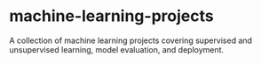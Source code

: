 # machine-learning-projects
A collection of machine learning projects covering supervised and unsupervised learning, model evaluation, and deployment.
